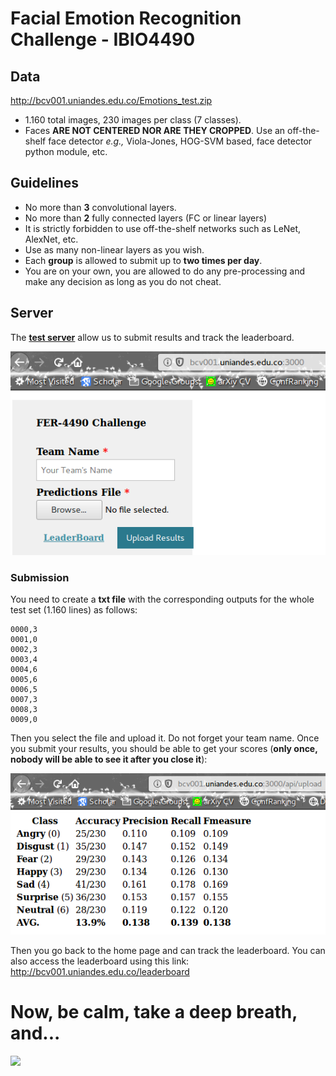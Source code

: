# Facial Emotion Recognition Challenge - IBIO4490

## Data

http://bcv001.uniandes.edu.co/Emotions_test.zip

- 1.160 total images, 230 images per class (7 classes).
- Faces **ARE NOT CENTERED NOR ARE THEY CROPPED**. Use an off-the-shelf face detector *e.g.,* Viola-Jones, HOG-SVM based, face detector python module, etc.



## Guidelines

- No more than **3** convolutional layers.
- No more than **2** fully connected layers (FC or linear layers) 
- It is strictly forbidden to use off-the-shelf networks such as LeNet, AlexNet, etc. 
- Use as many non-linear layers as you wish.
- Each **group** is allowed to submit up to **two times per day**.
- You are on your own, you are allowed to do any pre-processing and make any decision as long as you do not cheat. 



## Server 

The [**test server**](http://bcv001.uniandes.edu.co:3000) allow us to submit results and track the leaderboard.

![](server.png)

### Submission

You need to create a **txt file** with the corresponding outputs for the whole test set (1.160 lines) as follows:

```
0000,3
0001,0
0002,3
0003,4
0004,6
0005,6
0006,5
0007,3
0008,3
0009,0
```

Then you select the file and upload it. Do not forget your team name. Once you submit your results, you should be able to get your scores (**only once, nobody will be able to see it after you close it**):

![](results.png)

Then you go back to the home page and can track the leaderboard. You can also access the leaderboard using this link: http://bcv001.uniandes.edu.co/leaderboard



# Now, be calm, take a deep breath, and... 

![](https://spoilertime.com/wp-content/uploads/2017/08/Defenders-Ne.gif)